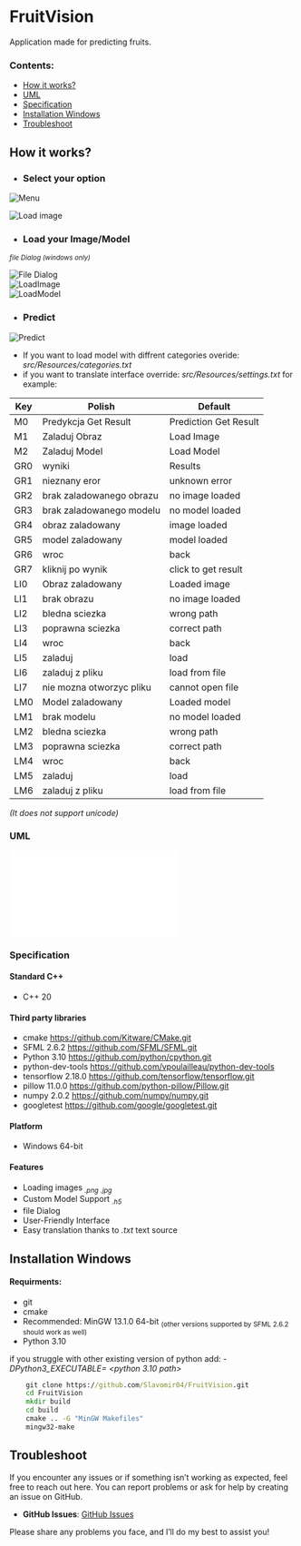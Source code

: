 
# FruitVision


Application made for predicting fruits.

### Contents:
- [How it works?](#How-it-works?)
- [UML](#UML)
- [Specification](#Specification)
- [Installation Windows](#Installation-Windows)
- [Troubleshoot](#Troubleshoot)


## How it works?

- ### Select your option

![Menu]( src/Resources/images_readme/1.png)<br>

![Load image](src/Resources/images_readme/2.png)<br>

- ### Load your Image/Model
 <sub>*file Dialog (windows only)*<sub/>

![File Dialog](src/Resources/images_readme/3.png)<br>
![LoadImage](src/Resources/images_readme/4.png)<br>
![LoadModel](src/Resources/images_readme/5.png)<br>
- ### Predict
![Predict](src/Resources/images_readme/6.png)<br>

- If you want to load model with diffrent categories overide: *src/Resources/categories.txt*
- if you want to translate interface override: *src/Resources/settings.txt*
for example:

| Key  | Polish                | Default                |
| ---- | ----------------------| ------------------------|
| M0   | Predykcja Get Result  | Prediction Get Result   |
| M1   | Zaladuj Obraz          | Load Image              |
| M2   | Zaladuj Model          | Load Model              |
| GR0  | wyniki                 | Results                 |
| GR1  | nieznany eror           | unknown error            |
| GR2  | brak zaladowanego obrazu| no image loaded         |
| GR3  | brak zaladowanego modelu| no model loaded         |
| GR4  | obraz zaladowany        | image loaded            |
| GR5  | model zaladowany        | model loaded            |
| GR6  | wroc                   | back                    |
| GR7  | kliknij po wynik       | click to get result     |
| LI0  | Obraz zaladowany        | Loaded image            |
| LI1  | brak obrazu            | no image loaded         |
| LI2  | bledna sciezka         | wrong path              |
| LI3  | poprawna sciezka        | correct path            |
| LI4  | wroc                   | back                    |
| LI5  | zaladuj                 | load                    |
| LI6  | zaladuj z pliku         | load from file          |
| LI7  | nie mozna otworzyc pliku| cannot open file        |
| LM0  | Model zaladowany        | Loaded model            |
| LM1  | brak modelu            | no model loaded         |
| LM2  | bledna sciezka         | wrong path              |
| LM3  | poprawna sciezka        | correct path            |
| LM4  | wroc                   | back                    |
| LM5  | zaladuj                 | load                    |
| LM6  | zaladuj z pliku         | load from file          |




_*(It does not support unicode)*_

### UML

![UML](documentation/Application%20blueprint.pdf)

### Specification

#### Standard C++
 - C++ 20
#### Third party libraries
- cmake https://github.com/Kitware/CMake.git
- SFML 2.6.2 https://github.com/SFML/SFML.git
- Python 3.10  https://github.com/python/cpython.git
- python-dev-tools https://github.com/vpoulailleau/python-dev-tools
- tensorflow 2.18.0 https://github.com/tensorflow/tensorflow.git
- pillow 11.0.0 https://github.com/python-pillow/Pillow.git
- numpy 2.0.2 https://github.com/numpy/numpy.git
- googletest https://github.com/google/googletest.git
#### Platform
- Windows 64-bit

#### Features
- Loading images <sub>*.png .jpg*</sub>
- Custom Model Support <sub>*.h5*</sub>
- file Dialog
- User-Friendly Interface
- Easy translation thanks to *.txt* text source

## Installation Windows

#### Requirments:
- git
- cmake
- Recommended: MinGW 13.1.0 64-bit <sub>(other versions supported by SFML 2.6.2 should work as well)</sub>
- Python 3.10


if you struggle with other existing version of python add: _-DPython3_EXECUTABLE= <python 3.10 path>_
```cmd
    git clone https://github.com/Slavomir04/FruitVision.git
    cd FruitVision
    mkdir build
    cd build
    cmake .. -G "MinGW Makefiles"
    mingw32-make
```
## Troubleshoot

If you encounter any issues or if something isn’t working as expected, feel free to reach out here. You can report problems or ask for help by creating an issue on GitHub.

- **GitHub Issues**: [GitHub Issues](https://github.com/Slavomir04/FruitVision/issues)

Please share any problems you face, and I’ll do my best to assist you!


